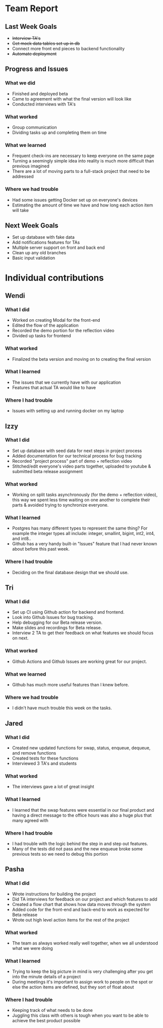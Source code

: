 # **Team Report**

## Last Week Goals

- ~~Interview TA's~~
- ~~Get mock data tables set up in db~~
- Connect more front end pieces to backend functionality
- ~~Automate deployment~~

## Progress and Issues

### What we did

- Finished and deployed beta
- Came to agreement with what the final version will look like
- Conducted interviews with TA's

### What worked

- Group communication
- Dividing tasks up and completing them on time

### What we learned

- Frequent check-ins are necessary to keep everyone on the same page
- Turning a seemingly simple idea into reality is much more difficult than previous imagined
- There are a lot of moving parts to a full-stack project that need to be addressed

### Where we had trouble

- Had some issues getting Docker set up on everyone's devices
- Estimating the amount of time we have and how long each action item will take

## Next Week Goals

- Set up database with fake data
- Add notifications features for TAs
- Multiple server support on front and back end
- Clean up any old branches
- Basic input validation

# **Individual contributions**

## Wendi

### What I did

- Worked on creating Modal for the front-end
- Edited the flow of the application
- Recorded the demo portion for the reflection video
- Divided up tasks for frontend

### What worked

- Finalized the beta version and moving on to creating the final version

### What I learned

- The issues that we currently have with our application
- Features that actual TA would like to have

### Where I had trouble

- Issues with setting up and running docker on my laptop

## Izzy

### What I did

- Set up database with seed data for next steps in project process
- Added documentation for our technical process for bug tracking
- Recorded "project process" part of demo + reflection video
- Stitched/edit everyone's video parts together, uploaded to youtube & submitted beta release assignment

### What worked

- Working on split tasks asynchronously (for the demo + reflection video), this way we spent less time waiting on one another to complete their parts & avoided trying to synchronize everyone.

### What I learned

- Postgres has many different types to represent the same thing? For example the integer types all include: integer, smallint, bigint, int2, int4, and int8..
- Github has a very handy built-in "Issues" feature that I had never known about before this past week.

### Where I had trouble

- Deciding on the final database design that we should use.

## Tri

### What I did

- Set up CI using Github action for backend and frontend.
- Look into Github Issues for bug tracking.
- Help debugging for our Beta release version.
- Make slides and recordings for Beta release.
- Interview 2 TA to get their feedback on what features we should focus on next.

### What worked

- Github Actions and Github Issues are working great for our project.

### What we learned

- Github has much more useful features than I knew before.

### Where we had trouble

- I didn't have much trouble this week on the tasks.

## Jared

### What I did

- Created new updated functions for swap, status, enqueue, dequeue, and remove functions
- Created tests for these functions
- Interviewed 3 TA's and students

### What worked

- The interviews gave a lot of great insight

### What I learned

- I learned that the swap features were essential in our final product and having a direct message to the office hours was also a huge plus that many agreed with

### Where I had trouble

- I had trouble with the logic behind the step in and step out features.
- Many of the tests did not pass and the new enqueue broke some previous tests so we need to debug this portion

## Pasha

### What I did

- Wrote instructions for building the project
- Did TA interviews for feedback on our project and which features to add
- Created a flow chart that shows how data moves through the system
- Added code for the front-end and back-end to work as expected for Beta release
- Wrote out high level action items for the rest of the project

### What worked

- The team as always worked really well together, when we all understood what we were doing

### What I learned

- Trying to keep the big picture in mind is very challenging after you get into the minute details of a project
- During meetings it's important to assign work to people on the spot or else the action items are defined, but they sort of float about

### Where I had trouble

- Keeping track of what needs to be done
- Juggling this class with others is tough when you want to be able to achieve the best product possible